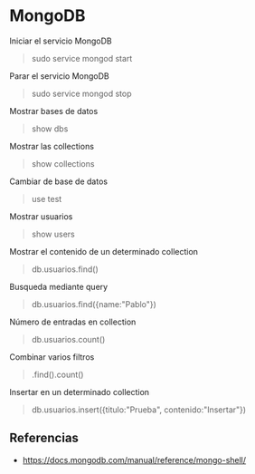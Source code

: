 # MongoDB
Iniciar el servicio MongoDB
>sudo service mongod start

Parar el servicio MongoDB
>sudo service mongod stop

Mostrar bases de datos
>show dbs

Mostrar las collections
>show collections

Cambiar de base de datos
>use test

Mostrar usuarios
>show users

Mostrar el contenido de un determinado collection
>db.usuarios.find()

Busqueda mediante query
>db.usuarios.find({name:"Pablo"})

Número de entradas en collection
>db.usuarios.count()

Combinar varios filtros
>.find().count()

Insertar en un determinado collection
>db.usuarios.insert({titulo:"Prueba", contenido:"Insertar"})

## Referencias
- https://docs.mongodb.com/manual/reference/mongo-shell/